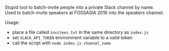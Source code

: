 Stupid tool to batch-invite people into a private Slack channel by name. Used to 
batch-invite speakers at FOSSASIA 2016 into the speakers channel.

Usage:

- place a file called `invitees.txt` in the same directory as `index.js`
- set `SLACK_API_TOKEN` environment variable to a valid token
- call the script with `node index.js channel_name`
